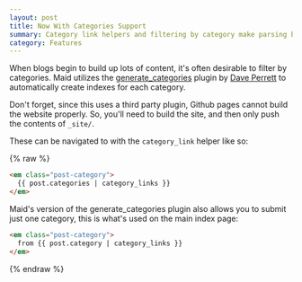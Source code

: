 ```yaml
---
layout: post
title: Now With Categories Support
summary: Category link helpers and filtering by category make parsing blogs with many posts simple to navigate and consume content.
category: Features
---
```


When blogs begin to build up lots of content, it's often desirable to filter by categories. Maid utilizes the [generate_categories](https://github.com/recurser/jekyll-plugins) plugin by [Dave Perrett](http://www.daveperrett.com/articles/2010/12/08/jekyll-plugins-for-categories-projects-and-sitemaps/) to automatically create indexes for each category.

<p class="message">
  Don't forget, since this uses a third party plugin, Github pages cannot build the website properly. So, you'll need to build the site, and then only push the contents of <code>_site/</code>.
</p>

These can be navigated to with the `category_link` helper like so:

{% raw %}
```html
<em class="post-category">
  {{ post.categories | category_links }}
</em>
```

Maid's version of the generate_categories plugin also allows you to submit just one category, this is what's used on the main index page:

```html
<em class="post-category">
  from {{ post.category | category_links }}
</em>
```

{% endraw %}
